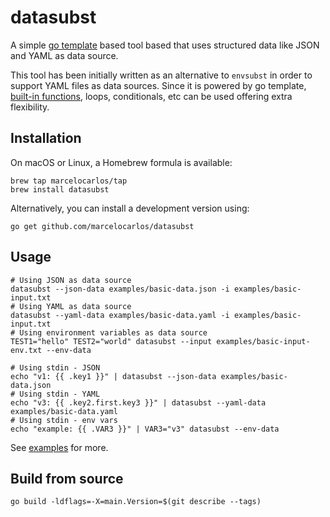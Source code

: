 # datasubst

A simple [go template](https://golang.org/pkg/text/template/) based tool based that uses structured data like JSON and YAML as data source.

This tool has been initially written as an alternative to `envsubst` in order to support YAML files as data sources. Since it is powered by go template, [built-in functions](https://golang.org/pkg/text/template/#hdr-Functions), loops, conditionals, etc can be used offering extra flexibility.

## Installation

On macOS or Linux, a Homebrew formula is available:

```shell
brew tap marcelocarlos/tap
brew install datasubst
```

Alternatively, you can install a development version using:

```shell
go get github.com/marcelocarlos/datasubst
```

## Usage

```shell
# Using JSON as data source
datasubst --json-data examples/basic-data.json -i examples/basic-input.txt
# Using YAML as data source
datasubst --yaml-data examples/basic-data.yaml -i examples/basic-input.txt
# Using environment variables as data source
TEST1="hello" TEST2="world" datasubst --input examples/basic-input-env.txt --env-data

# Using stdin - JSON
echo "v1: {{ .key1 }}" | datasubst --json-data examples/basic-data.json
# Using stdin - YAML
echo "v3: {{ .key2.first.key3 }}" | datasubst --yaml-data examples/basic-data.yaml
# Using stdin - env vars
echo "example: {{ .VAR3 }}" | VAR3="v3" datasubst --env-data
```

See [examples](./examples/) for more.

## Build from source

```shell
go build -ldflags=-X=main.Version=$(git describe --tags)
```
